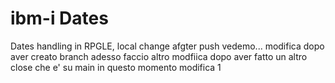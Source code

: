 # ibm-i Dates

Dates handling in RPGLE, local change afgter push
vedemo...
modifica dopo aver creato branch
adesso faccio altro modfiica dopo aver fatto un altro close che e' su main in questo momento
modifica 1
